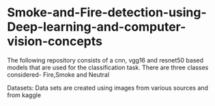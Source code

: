 # Smoke-and-Fire-detection-using-Deep-learning-and-computer-vision-concepts

The following repository consists of a cnn, vgg16 and resnet50 based models that are used for the classification task.
There are three classes considered- Fire,Smoke and Neutral

Datasets: Data sets are created using images from various sources and from kaggle
